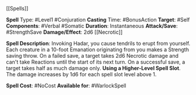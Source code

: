 [[Spells]]

**Spell** Type: #Level1 #Conjuration 
**Casting** Time: #BonusAction 
**Target**: #Self 
**Components**: #Verbal #Somatic 
**Duration**: Instantaneous
**Attack/Save**: #StrengthSave
**Damage/Effect**: 2d6 [[Necrotic]]

**Spell Description**: 
	Invoking Hadar, you cause tendrils to erupt from yourself. Each creature in a 10-foot Emanation originating from you makes a Strength saving throw. On a failed save, a target takes 2d6 Necrotic damage and can't take Reactions until the start of its next turn. On a successful save, a target takes half as much damage only.
	**Using a Higher-Level Spell Slot**. The damage increases by 1d6 for each spell slot level above 1.

**Spell Cost**: #NoCost 
**Available for**: #WarlockSpell 